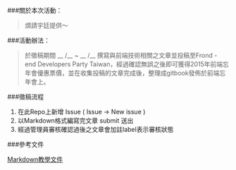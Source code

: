 ###關於本次活動：

>煩請宇廷提供～

###活動辦法：
>於徵稿期間 __ /__ ~ __ /__ 撰寫與前端技術相關之文章並投稿至Frond - end Developers Party Taiwan，經過確認無誤之後即可獲得2015年前端忘年會優惠票價，並在收集投稿的文章完成後，整理成gitbook發佈於前端忘年會上。

###徵稿流程

 1. 在此Repo上新增 Issue ( Issue -> New issue )
 2. 以Markdown格式編寫完文章 submit 送出
 3. 經過管理員審核確認過後之文章會加註label表示審核狀態
 
###參考文件

[Markdown教學文件](https://github.com/LearnShare/Learning-Markdown/blob/master/README.md)

